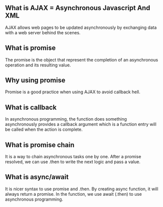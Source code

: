 ## What is AJAX = Asynchronous Javascript And XML
AJAX allows web pages to be updated asynchronously by exchanging data with a web server behind the scenes.

## What is promise
The promise is the object that represent the completion of an asynchronous operation and its resulting value. 
## Why using promise
Promise is a good practice when using AJAX to avoid callback hell. 

## What is callback
In asynchronous programming, the function does something asynchronously provides a callback argument which is a function entry will be called when the action is complete.

## What is promise chain
It is a way to chain asynchronous tasks one by one. After a promise resolved, we can use .then to write the next logic and pass a value.

## What is async/await
It is nicer syntax to use promise and .then. By creating async function, it will always return a promise. In the function, we use await (.then) to use asynchronous programming. 